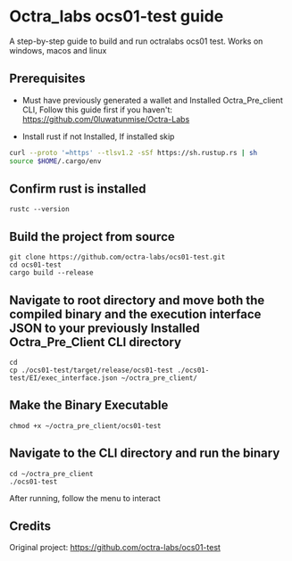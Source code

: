 # Octra_labs ocs01-test guide
A step-by-step guide to build and run octralabs ocs01 test. Works on windows, macos and linux

## Prerequisites
- Must have previously generated a wallet and Installed Octra_Pre_client CLI, Follow this guide first if you haven't: https://github.com/0luwatunmise/Octra-Labs

- Install rust if not Installed, If installed skip
```bash
curl --proto '=https' --tlsv1.2 -sSf https://sh.rustup.rs | sh
source $HOME/.cargo/env
```
## Confirm rust is installed
```
rustc --version
```

## Build the project from source
```
git clone https://github.com/octra-labs/ocs01-test.git
cd ocs01-test
cargo build --release
```

## Navigate to root directory and  move both the compiled binary and the execution interface JSON to your previously Installed Octra_Pre_Client CLI directory
```
cd
cp ./ocs01-test/target/release/ocs01-test ./ocs01-test/EI/exec_interface.json ~/octra_pre_client/
```

## Make the Binary Executable
```
chmod +x ~/octra_pre_client/ocs01-test
```

## Navigate to the CLI directory and run the binary
```
cd ~/octra_pre_client
./ocs01-test
```

After running, follow the menu to interact

## Credits
Original project: https://github.com/octra-labs/ocs01-test





